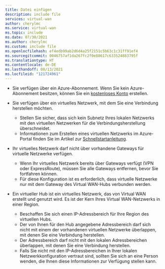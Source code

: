 ```yaml
---
title: Datei einfügen
description: include file
services: virtual-wan
author: cherylmc
ms.service: virtual-wan
ms.topic: include
ms.date: 07/30/2021
ms.author: cherylmc
ms.custom: include file
ms.openlocfilehash: ef4edb99ab2d6d4a25f2151c5b63c1c31ff91ef4
ms.sourcegitcommit: 0046757af1da267fc2f0e88617c633524883795f
ms.translationtype: HT
ms.contentlocale: de-DE
ms.lasthandoff: 08/13/2021
ms.locfileid: "121724961"
---
```

* Sie verfügen über ein Azure-Abonnement. Wenn Sie kein Azure-Abonnement besitzen, können Sie ein [kostenloses Konto](https://azure.microsoft.com/free/?WT.mc_id=A261C142F) erstellen.

* Sie verfügen über ein virtuelles Netzwerk, mit dem Sie eine Verbindung herstellen möchten. 

   * Stellen Sie sicher, dass sich kein Subnetz Ihres lokalen Netzwerks mit den virtuellen Netzwerken für die Verbindungsherstellung überschneidet. 
   * Informationen zum Erstellen eines virtuellen Netzwerks im Azure-Portal finden Sie im Artikel zur [Schnellstartanleitung](../articles/virtual-network/quick-create-portal.md).

* Ihr virtuelles Netzwerk darf nicht über vorhandene Gateways für virtuelle Netzwerke verfügen. 

   * Wenn Ihr virtuelles Netzwerk bereits über Gateways verfügt (VPN oder ExpressRoute), müssen Sie alle Gateways entfernen, bevor Sie fortfahren können. 
   * Für diese Konfiguration ist es erforderlich, dass virtuelle Netzwerke nur mit dem Gateway des Virtual WAN-Hubs verbunden werden.

* Ein virtueller Hub ist ein virtuelles Netzwerk, das von Virtual WAN erstellt und genutzt wird. Es ist der Kern Ihres Virtual WAN-Netzwerks in einer Region. 

   * Beschaffen Sie sich einen IP-Adressbereich für Ihre Region des virtuellen Hubs. 
   * Der von Ihnen für den Hub angegebene Adressbereich darf sich nicht mit einem der vorhandenen virtuellen Netzwerke überlappen, mit denen Sie eine Verbindung herstellen. 
   * Der Adressbereich darf nicht mit den lokalen Adressbereichen überlappen, mit denen Sie eine Verbindung herstellen. 
   * Falls Sie nicht mit den IP-Adressbereichen in Ihrer lokalen Netzwerkkonfiguration vertraut sind, sollten Sie sich an eine Person wenden, die Ihnen diese Informationen zur Verfügung stellen kann.
